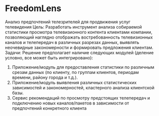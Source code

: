 # FreedomLens

Анализ предпочтений телезрителей для продвижения услуг
телевидения
Цель:
Разработать инструмент анализа собираемой статистики просмотра телевизионного контента
клиентами компании, позволяющий наглядно отображать востребованность телевизионных каналов и
телепередач в различных разрезах данных, выявлять неочевидные закономерности и формировать
предложения клиентам.
Задачи:
Решение предполагает наличие следующих модулей (деление условно, все может быть интегрировано):
1. Приложение/модуль для предоставления статистики по различным срезам данных (по клиенту, по
группам клиентов, периодам времени, району города и т.д.).
2. Приложение/модуль выявления различных статистических зависимостей и закономерностей,
кластерного анализа клиентской базы.
3. Сервис рекомендаций по просмотру предстоящих телепередач и подключению новых
каналов/пакетов в зависимости от предпочтений конкретного клиента